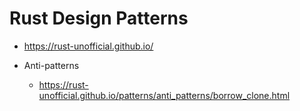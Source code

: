 # Rust Design Patterns

- https://rust-unofficial.github.io/


- Anti-patterns
  - https://rust-unofficial.github.io/patterns/anti_patterns/borrow_clone.html
